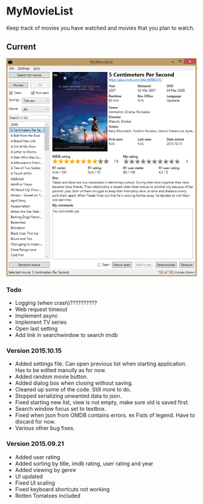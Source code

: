 # MyMovieList

Keep track of movies you have watched and movies that you plan to watch.

## Current 

![Screenshot](/Screenshots/screenshot20151015.png)


### Todo
 - Logging (when crash)??????????
 - Web request timeout
 - Implement async
 - Implement TV series
 - Open last setting
 - Add link in searchwindow to search imdb


### Version 2015.10.15
 - Added settings file. Can open previous list when starting application. Has to be edited manully as for now.
 - Added random movie button.
 - Added dialog box when closing without saving.
 - Cleaned up some of the code. Still more to do.
 - Stopped serializing unwanted data to json.
 - Fixed starting new list, view is not empty, make sure old is saved first.
 - Search window focus set to textbox.
 - Fixed when json from OMDB contains errors. ex Fists of legend. Have to discard for now.
 - Various other bug fixes.

### Version 2015.09.21
 - Added user rating
 - Added sorting by title, imdb rating, user rating and year
 - Added viewing by genre
 - UI updated
 - Fixed UI scaling
 - Fixed keyboard shortcuts not working
 - Rotten Tomatoes included



